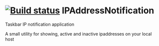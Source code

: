 [![Build status](https://ci.appveyor.com/api/projects/status/2egkhy9je8xha40v)](https://ci.appveyor.com/project/alexintime/ipaddressnotification)
IPAddressNotification
=====================

Taskbar IP notification application

A small utility for showing, active and inactive ipaddresses on your local host

